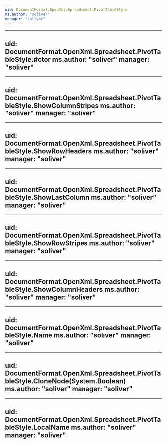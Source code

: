 ```yaml
---
uid: DocumentFormat.OpenXml.Spreadsheet.PivotTableStyle
ms.author: "soliver"
manager: "soliver"
---
```


---
uid: DocumentFormat.OpenXml.Spreadsheet.PivotTableStyle.#ctor
ms.author: "soliver"
manager: "soliver"
---

---
uid: DocumentFormat.OpenXml.Spreadsheet.PivotTableStyle.ShowColumnStripes
ms.author: "soliver"
manager: "soliver"
---

---
uid: DocumentFormat.OpenXml.Spreadsheet.PivotTableStyle.ShowRowHeaders
ms.author: "soliver"
manager: "soliver"
---

---
uid: DocumentFormat.OpenXml.Spreadsheet.PivotTableStyle.ShowLastColumn
ms.author: "soliver"
manager: "soliver"
---

---
uid: DocumentFormat.OpenXml.Spreadsheet.PivotTableStyle.ShowRowStripes
ms.author: "soliver"
manager: "soliver"
---

---
uid: DocumentFormat.OpenXml.Spreadsheet.PivotTableStyle.ShowColumnHeaders
ms.author: "soliver"
manager: "soliver"
---

---
uid: DocumentFormat.OpenXml.Spreadsheet.PivotTableStyle.Name
ms.author: "soliver"
manager: "soliver"
---

---
uid: DocumentFormat.OpenXml.Spreadsheet.PivotTableStyle.CloneNode(System.Boolean)
ms.author: "soliver"
manager: "soliver"
---

---
uid: DocumentFormat.OpenXml.Spreadsheet.PivotTableStyle.LocalName
ms.author: "soliver"
manager: "soliver"
---

